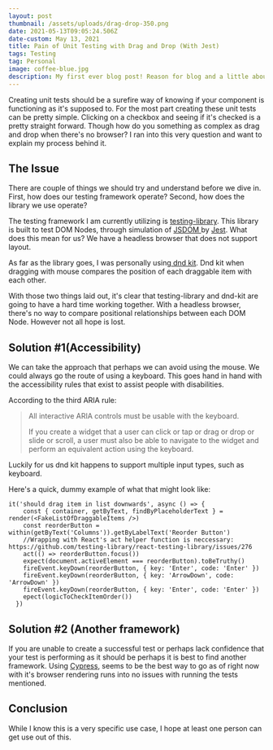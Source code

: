 ```yaml
---
layout: post
thumbnail: /assets/uploads/drag-drop-350.png
date: 2021-05-13T09:05:24.506Z
date-custom: May 13, 2021
title: Pain of Unit Testing with Drag and Drop (With Jest)
tags: Testing
tag: Personal
image: coffee-blue.jpg
description: My first ever blog post! Reason for blog and a little about me
---
```

Creating unit tests should be a surefire way of knowing if your component is functioning as it's supposed to. For the most part creating these unit tests can be pretty simple. Clicking on a checkbox and seeing if it's checked is a pretty straight forward. Though how do you something as complex as drag and drop when there's no browser? I ran into this very question and want to explain my process behind it.

## **The Issue**

There are couple of things we should try and understand before we dive in. First, how does our testing framework operate? Second, how does the library we use operate?

The testing framework I am currently utilizing is [testing-library](https://testing-library.com/docs/dom-testing-library/intro). This library is built to test DOM Nodes, through simulation of [JSDOM ](https://github.com/jsdom/jsdom)by [Jest](https://jestjs.io/). What does this mean for us? We have a headless browser that does not support layout.

As far as the library goes, I was personally using[ dnd kit](https://github.com/clauderic/dnd-kit). Dnd kit when dragging with mouse compares the position of each draggable item with each other. 

With those two things laid out, it's clear that testing-library and dnd-kit are going to have a hard time working together. With a headless browser, there's no way to compare positional relationships between each DOM Node. However not all hope is lost.

## Solution #1(Accessibility)

We can take the approach that perhaps we can avoid using the mouse. We could always go the route of using a keyboard. This goes hand in hand with the accessibility rules that exist to assist people with disabilities.

According to the third ARIA rule: 

> All interactive ARIA controls must be usable with the keyboard.
>
> If you create a widget that a user can click or tap or drag or drop or slide or scroll, a user must also be able to navigate to the widget and perform an equivalent action using the keyboard.

Luckily for us dnd kit happens to support multiple input types, such as keyboard.  

Here's a quick, dummy example of what that might look like:

```
it('should drag item in list downwards', async () => {
    const { container, getByText, findByPlaceholderText } = render(<FakeListOfDraggableItems />)
    const reorderButton = within(getByText('Columns')).getByLabelText('Reorder Button')
    //Wrapping with React's act helper function is neccessary: https://github.com/testing-library/react-testing-library/issues/276
    act(() => reorderButton.focus())
    expect(document.activeElement === reorderButton).toBeTruthy()
    fireEvent.keyDown(reorderButton, { key: 'Enter', code: 'Enter' })
    fireEvent.keyDown(reorderButton, { key: 'ArrowDown', code: 'ArrowDown' })
    fireEvent.keyDown(reorderButton, { key: 'Enter', code: 'Enter' })
    epect(logicToCheckItemOrder())
  })
```

## Solution #2 (Another framework)

If you are unable to create a successful test or perhaps lack confidence that your test is performing as it should be perhaps it is best to find another framework. Using [Cypress](https://www.cypress.io/), seems to be the best way to go as of right now with it's browser rendering runs into no issues with running the tests mentioned. 

## **Conclusion**

While I know this is a very specific use case, I hope at least one person can get use out of this.